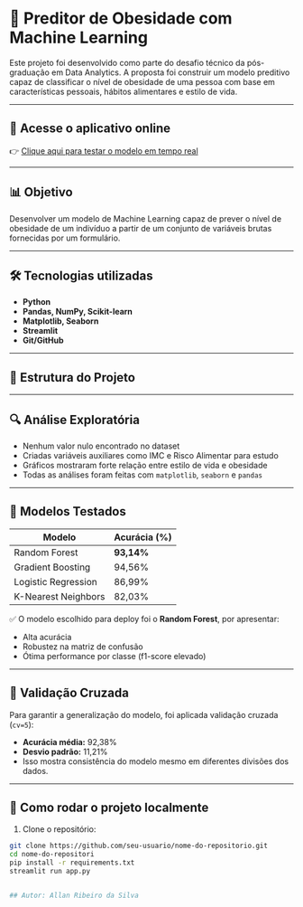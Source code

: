 # 🧠 Preditor de Obesidade com Machine Learning

Este projeto foi desenvolvido como parte do desafio técnico da pós-graduação em Data Analytics. A proposta foi construir um modelo preditivo capaz de classificar o nível de obesidade de uma pessoa com base em características pessoais, hábitos alimentares e estilo de vida.

---

## 🔗 Acesse o aplicativo online

👉 [Clique aqui para testar o modelo em tempo real](https://besidade-preditor-2us4wnkvaologr3wgyv972.streamlit.app/)

---

## 📊 Objetivo

Desenvolver um modelo de Machine Learning capaz de prever o nível de obesidade de um indivíduo a partir de um conjunto de variáveis brutas fornecidas por um formulário.

---

## 🛠️ Tecnologias utilizadas

- **Python**
- **Pandas, NumPy, Scikit-learn**
- **Matplotlib, Seaborn**
- **Streamlit**
- **Git/GitHub**

---

## 📁 Estrutura do Projeto


---

## 🔍 Análise Exploratória

- Nenhum valor nulo encontrado no dataset
- Criadas variáveis auxiliares como IMC e Risco Alimentar para estudo
- Gráficos mostraram forte relação entre estilo de vida e obesidade
- Todas as análises foram feitas com `matplotlib`, `seaborn` e `pandas`

---

## 🤖 Modelos Testados

| Modelo                | Acurácia (%) |
|----------------------|--------------|
| Random Forest         | **93,14%**   |
| Gradient Boosting     | 94,56%       |
| Logistic Regression   | 86,99%       |
| K-Nearest Neighbors   | 82,03%       |

✅ O modelo escolhido para deploy foi o **Random Forest**, por apresentar:
- Alta acurácia
- Robustez na matriz de confusão
- Ótima performance por classe (f1-score elevado)

---

## 🔄 Validação Cruzada

Para garantir a generalização do modelo, foi aplicada validação cruzada (`cv=5`):

- **Acurácia média:** 92,38%
- **Desvio padrão:** 11,21%
- Isso mostra consistência do modelo mesmo em diferentes divisões dos dados.

---

## 🧪 Como rodar o projeto localmente

1. Clone o repositório:
```bash
git clone https://github.com/seu-usuario/nome-do-repositorio.git
cd nome-do-repositori
pip install -r requirements.txt
streamlit run app.py


## Autor: Allan Ribeiro da Silva
